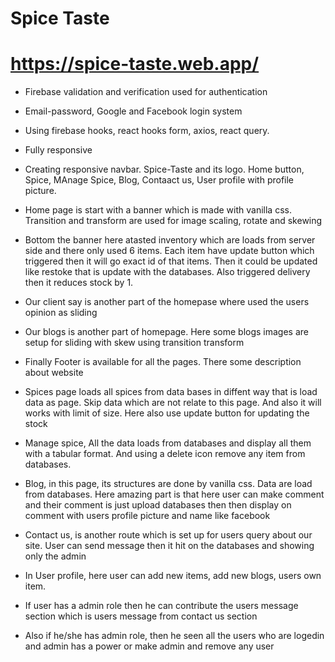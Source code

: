 # Spice Taste
# https://spice-taste.web.app/

* Firebase validation and verification used for authentication
* Email-password, Google and Facebook login system
* Using firebase hooks, react hooks form, axios, react query.
* Fully responsive

* Creating responsive navbar. Spice-Taste and its logo. Home button, Spice, MAnage Spice, Blog, Contaact us, User profile with profile picture.

* Home page is start with a banner which is made with vanilla css. Transition and transform are used for image scaling, rotate and skewing
* Bottom the banner here atasted inventory which are loads from server side and there only used 6 items. Each item have update button which triggered then it will go exact id of that items. Then it could be updated like restoke that is update with the databases. Also triggered delivery then it reduces stock by 1.
* Our client say is another part of the homepase where used the users opinion as sliding
* Our blogs is another part of homepage. Here some blogs images are setup for sliding with skew using transition transform

* Finally Footer is available for all the pages. There some description about website

* Spices page loads all spices from data bases in diffent way that is load data as page. Skip data which are not relate to this page. And also it will works with limit of size. Here also use update button for updating the stock 
* Manage spice, All the data loads from databases and display all them with a tabular format. And using a delete icon remove any item from databases.
* Blog, in this page, its structures are done by vanilla css. Data are load from databases. Here amazing part is that here user can make comment and their comment is just upload databases then then display on comment with users profile picture and name like facebook
* Contact us, is another route which is set up for users query about our site. User can send message then it hit on the databases and showing only the admin 

* In User profile, here user can add new items, add new blogs, users own item.
* If user has a admin role then he can contribute the users message section which is users message from contact us section
* Also if he/she has admin role, then he seen all the users who are logedin and admin has a power or make admin and remove any user
 
